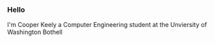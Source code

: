 ### Hello

I'm Cooper Keely a Computer Engineering student at the Unviersity of Washington Bothell 


